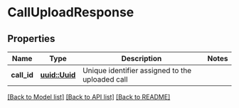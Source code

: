 # CallUploadResponse

## Properties

Name | Type | Description | Notes
------------ | ------------- | ------------- | -------------
**call_id** | [**uuid::Uuid**](uuid::Uuid.md) | Unique identifier assigned to the uploaded call | 

[[Back to Model list]](../README.md#documentation-for-models) [[Back to API list]](../README.md#documentation-for-api-endpoints) [[Back to README]](../README.md)


